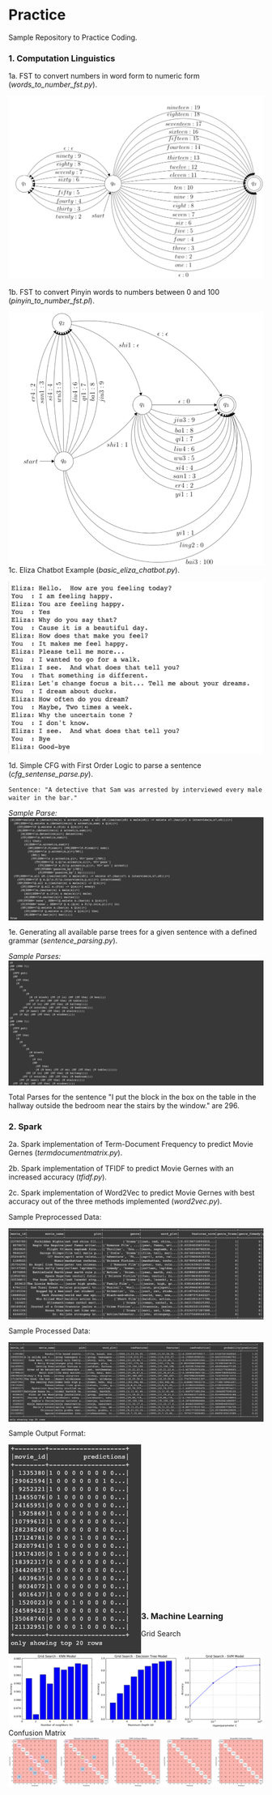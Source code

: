 # Practice
Sample Repository to Practice Coding.


### 1. Computation Linguistics
1a. FST to convert numbers in word form to numeric form (_words_to_number_fst.py_). 
    
    
![Alt text](https://github.com/bharatsesham/Practice/blob/master/media/FST_Words_to_Numbers.png?raw=true "Title")

1b. FST to convert Pinyin words to numbers between 0 and 100 (_pinyin_to_number_fst.pl_).

<img src="https://github.com/bharatsesham/Practice/blob/master/media/FST_Pinyin_to_Numbers.png" align="right">

1c. Eliza Chatbot Example (_basic_eliza_chatbot.py_).

<img src="https://github.com/bharatsesham/Practice/blob/master/media/Eliza_chatbot_example.png" align="middle">

1d. Simple CFG with First Order Logic to parse a sentence (_cfg_sentense_parse.py_). 

    Sentence: "A detective that Sam was arrested by interviewed every male waiter in the bar."
    
_Sample Parse:_
<img src="https://github.com/bharatsesham/Practice/blob/master/media/cfg.png" align="middle">

1e. Generating all available parse trees for a given sentence with a defined grammar (_sentence_parsing.py_). 

_Sample Parses:_
<img src="https://github.com/bharatsesham/Practice/blob/master/media/sentence_parsing.png" align="middle">

Total Parses for the sentence "I put the block in the box on the table in the hallway outside the bedroom near the stairs by the window." are 296. 

### 2. Spark

2a. Spark implementation of Term-Document Frequency to predict Movie Gernes (_termdocumentmatrix.py_). 

2b. Spark implementation of TFIDF to predict Movie Gernes with an increased accuracy (_tfidf.py_). 

2c. Spark implementation of Word2Vec to predict Movie Gernes with best accuracy out of the three methods implemented (_word2vec.py_). 

Sample Preprocessed Data:

<img src="https://github.com/bharatsesham/Practice/blob/master/media/preprocessed_spark_data.png" align="middle">

Sample Processed Data:

<img src="https://github.com/bharatsesham/Practice/blob/master/media/processed_spark_data.png" align="middle">

Sample Output Format:

<img src="https://github.com/bharatsesham/Practice/blob/master/media/sample_spark_output.png" align="left"><br />
<br /><br /><br /><br /><br /><br /><br /><br /><br /><br /><br /><br /><br /><br /><br /><br /><br />

### 3. Machine Learning

Grid Search
<img src="https://github.com/bharatsesham/Practice/blob/master/media/Grid%20Search.png" align="left">


Confusion Matrix
<img src="https://github.com/bharatsesham/Practice/blob/master/media/Confusion%20Matrix.png" align="left">



